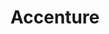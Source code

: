 ---
facebook: https://facebook.com/accenture
googleplus: https://plus.google.com/112621826548261308809
linkedin: https://linkedin.com/company/accenture
logohandle: accenture
sort: accenture
tags:
- accounting
title: Accenture
twitter: https://x.com/Accenture
website: https://www.accenture.com/
youtube: https://youtube.com/accenture
---